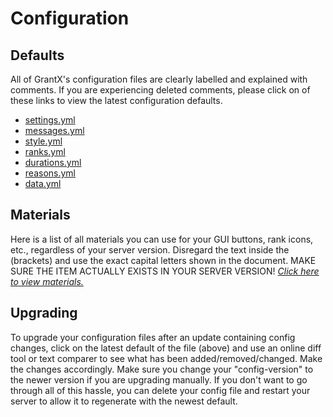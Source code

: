 # Configuration

## Defaults
All of GrantX's configuration files are clearly labelled and explained with comments. If you are experiencing deleted comments, please click on of these links to view the latest configuration defaults.

* [settings.yml](https://github.com/Demeng7215/GrantX-Docs/blob/master/settings.yml)
* [messages.yml](https://github.com/Demeng7215/GrantX-Docs/blob/master/messages.yml)
* [style.yml](https://github.com/Demeng7215/GrantX-Docs/blob/master/style.yml)
* [ranks.yml](https://github.com/Demeng7215/GrantX-Docs/blob/master/ranks.yml)
* [durations.yml](https://github.com/Demeng7215/GrantX-Docs/blob/master/durations.yml)
* [reasons.yml](https://github.com/Demeng7215/GrantX-Docs/blob/master/reasons.yml)
* [data.yml](https://github.com/Demeng7215/GrantX-Docs/blob/master/data.yml)

## Materials
Here is a list of all materials you can use for your GUI buttons, rank icons, etc., regardless of your server version. Disregard the text inside the (brackets) and use the exact capital letters shown in the document. MAKE SURE THE ITEM ACTUALLY EXISTS IN YOUR SERVER VERSION! [*Click here to view materials.*](https://raw.githubusercontent.com/Demeng7215/GrantX-Docs/master/materials.txt)

## Upgrading
To upgrade your configuration files after an update containing config changes, click on the latest default of the file (above) and use an online diff tool or text comparer to see what has been added/removed/changed. Make the changes accordingly. Make sure you change your "config-version" to the newer version if you are upgrading manually. If you don't want to go through all of this hassle, you can delete your config file and restart your server to allow it to regenerate with the newest default.
